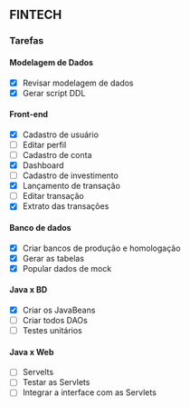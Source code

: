 ## FINTECH

### Tarefas

#### Modelagem de Dados
- [x] Revisar modelagem de dados
- [x] Gerar script DDL

#### Front-end
- [x] Cadastro de usuário
- [ ] Editar perfil
- [ ] Cadastro de conta
- [x] Dashboard
- [ ] Cadastro de investimento
- [x] Lançamento de transação
- [ ] Editar transação
- [x] Extrato das transações

#### Banco de dados
- [x] Criar bancos de produção e homologação
- [x] Gerar as tabelas
- [x] Popular dados de mock

#### Java x BD
- [x] Criar os JavaBeans
- [ ] Criar todos DAOs
- [ ] Testes unitários

#### Java x Web
- [ ] Servelts
- [ ] Testar as Servlets
- [ ] Integrar a interface com as Servlets
